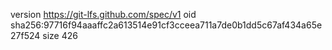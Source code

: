 version https://git-lfs.github.com/spec/v1
oid sha256:97716f94aaaffc2a613514e91cf3cceea711a7de0b1dd5c67af434a65e27f524
size 426
